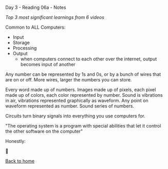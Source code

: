 Day 3 - Reading 06a - Notes

*Top 3 most significant learnings from 6 videos*

Common to ALL Computers:
- Input
- Storage
- Processing
- Output
    - when computers connect to each other over the internet, output becomes input of another

Any number can be represented by 1s and 0s, or by a bunch of wires that are on or off. More wires, larger the numbers you can store. 

Every word made up of numbers. Images made up of pixels, each pixel made up of colors, each color represented by number. Sound is vibrations in air, vibrations represented graphically as waveform. Any point on waveform represented as number. Sound series of numbers.

Circuits turn binary signals into everything you use computers for.

"The operating system is a program with special abilities that let it control the other software on the computer"

Honestly:

&#x1f92f;







[Back to home](README.md)
